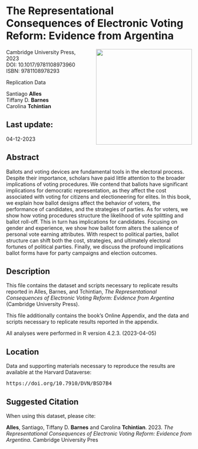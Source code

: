 The Representational Consequences of Electronic Voting Reform: Evidence from Argentina
==============================================
<p><a href="https://www.cambridge.org/core/elements/abs/representational-consequences-of-electronic-voting-reform/628006060DA1BB228F79D8F1608FD525" title="The Representational Consequences of Electronic Voting Reform" target="_blank"><img align="right" src="https://www.dropbox.com/s/94zemfsaubsqnav/2023_ABT_bookCover.jpg?raw=1" style="width: 260px; padding-left: 15px;" /></a></p>
<p>Cambridge University Press, 2023</br >
DOI: 10.1017/9781108973960</br >
ISBN: 9781108978293

Replication Data

Santiago <b>Alles</b></br >
Tiffany D. <b>Barnes</b></br >
Carolina <b>Tchintian</b>

Last update:
------------------
04-12-2023

Abstract
-----------
Ballots and voting devices are fundamental tools in the electoral process. Despite their importance, scholars have paid little attention to the broader implications of voting procedures. We contend that ballots have significant implications for democratic representation, as they affect the cost associated with voting for citizens and electioneering for elites. In this book, we explain how ballot designs affect the behavior of voters, the performance of candidates, and the strategies of parties. As for voters, we show how voting procedures structure the likelihood of vote splitting and ballot roll-off. This in turn has implications for candidates. Focusing on gender and experience, we show how ballot form alters the salience of personal vote earning attributes. With respect to political parties, ballot structure can shift both the cost, strategies, and ultimately electoral fortunes of political parties. Finally, we discuss the profound implications ballot forms have for party campaigns and election outcomes.

Description
-----------
This file contains the dataset and scripts necessary to replicate results reported in Alles, Barnes, and Tchintian, <i>The Representational Consequences of Electronic Voting Reform: Evidence from Argentina</i> (Cambridge University Press).

This file additionally contains the book’s Online Appendix, and the data and scripts necessary to replicate results reported in the appendix.

All analyses were performed in R version 4.2.3. (2023-04-05)

Location
-----------
Data and supporting materials necessary to reproduce the results are available at the Harvard Dataverse:
<pre>https://doi.org/10.7910/DVN/BSD7B4</pre>

Suggested Citation
------------------

When using this dataset, please cite:

<b>Alles</b>, Santiago, Tiffany D. <b>Barnes</b> and Carolina <b>Tchintian</b>. 2023. <i>The Representational Consequences of Electronic Voting Reform: Evidence from Argentina</i>. Cambridge University Pres
